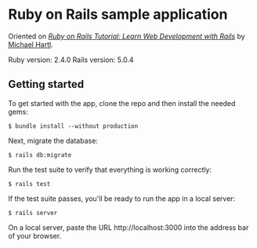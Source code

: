 # Ruby on Rails sample application

Oriented on
[*Ruby on Rails Tutorial:
Learn Web Development with Rails*](http://www.railstutorial.org/)
by [Michael Hartl](http://www.michaelhartl.com/).

Ruby version: 2.4.0
Rails version: 5.0.4

## Getting started

To get started with the app, clone the repo and then install the needed gems:

```
$ bundle install --without production
```

Next, migrate the database:

```
$ rails db:migrate
```

Run the test suite to verify that everything is working correctly:

```
$ rails test
```

If the test suite passes, you'll be ready to run the app in a local server:

```
$ rails server
```
On a local server, paste the URL http://localhost:3000 into the address bar of your browser.


